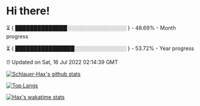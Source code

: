 # Hi there!

⏳ { ██████████████░░░░░░░░░░░░░░░░ } - 48.69% - Month progress

⏳ { ████████████████░░░░░░░░░░░░░░ } - 53.72% - Year progress

⏰ Updated on Sat, 16 Jul 2022 02:14:39 GMT


[![Schlauer-Hax's github stats](https://github-readme-stats.vercel.app/api?username=Schlauer-Hax&show_icons=true&theme=dark&count_private=true)](https://github.com/Schlauer-Hax)


[![Top Langs](https://github-readme-stats.vercel.app/api/top-langs/?username=Schlauer-Hax&layout=compact&theme=dark)](https://github.com/Schlauer-Hax?tab=repositories)


[![Hax's wakatime stats](https://github-readme-stats.vercel.app/api/wakatime?username=Hax&theme=dark)](https://wakatime.com/@Hax)

